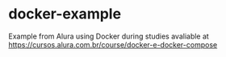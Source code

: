 # docker-example
Example from Alura using Docker during studies avaliable at https://cursos.alura.com.br/course/docker-e-docker-compose
